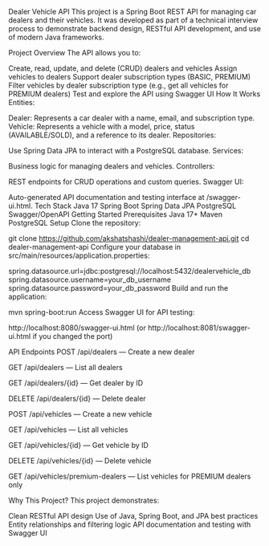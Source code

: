 Dealer Vehicle API
This project is a Spring Boot REST API for managing car dealers and their vehicles.
It was developed as part of a technical interview process to demonstrate backend design, RESTful API development, and use of modern Java frameworks.

Project Overview
The API allows you to:

Create, read, update, and delete (CRUD) dealers and vehicles
Assign vehicles to dealers
Support dealer subscription types (BASIC, PREMIUM)
Filter vehicles by dealer subscription type (e.g., get all vehicles for PREMIUM dealers)
Test and explore the API using Swagger UI
How It Works
Entities:

Dealer: Represents a car dealer with a name, email, and subscription type.
Vehicle: Represents a vehicle with a model, price, status (AVAILABLE/SOLD), and a reference to its dealer.
Repositories:

Use Spring Data JPA to interact with a PostgreSQL database.
Services:

Business logic for managing dealers and vehicles.
Controllers:

REST endpoints for CRUD operations and custom queries.
Swagger UI:

Auto-generated API documentation and testing interface at /swagger-ui.html.
Tech Stack
Java 17
Spring Boot
Spring Data JPA
PostgreSQL
Swagger/OpenAPI
Getting Started
Prerequisites
Java 17+
Maven
PostgreSQL
Setup
Clone the repository:

git clone https://github.com/akshatshashi/dealer-management-api.git
cd dealer-management-api
Configure your database in src/main/resources/application.properties:

spring.datasource.url=jdbc:postgresql://localhost:5432/dealervehicle_db
spring.datasource.username=your_db_username
spring.datasource.password=your_db_password
Build and run the application:

mvn spring-boot:run
Access Swagger UI for API testing:

http://localhost:8080/swagger-ui.html
(or http://localhost:8081/swagger-ui.html if you changed the port)

API Endpoints
POST /api/dealers — Create a new dealer

GET /api/dealers — List all dealers

GET /api/dealers/{id} — Get dealer by ID

DELETE /api/dealers/{id} — Delete dealer

POST /api/vehicles — Create a new vehicle

GET /api/vehicles — List all vehicles

GET /api/vehicles/{id} — Get vehicle by ID

DELETE /api/vehicles/{id} — Delete vehicle

GET /api/vehicles/premium-dealers — List vehicles for PREMIUM dealers only

Why This Project?
This project demonstrates:

Clean RESTful API design
Use of Java, Spring Boot, and JPA best practices
Entity relationships and filtering logic
API documentation and testing with Swagger UI
